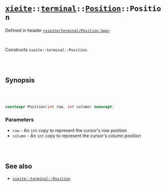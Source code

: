 # [`xieite`](../../../README.md)`::`[`terminal`](../../../docs/terminal.md)`::`[`Position`](../../../docs/terminal/Position.md)`::Position`
Defined in header [`<xieite/terminal/Position.hpp>`](../../../include/xieite/terminal/Position.hpp)

<br/>

Constructs `xieite::terminal::Position`.

<br/><br/>

## Synopsis

<br/><br/>

```cpp
constexpr Position(int row, int column) noexcept;
```
### Parameters
- `row` - An `int` copy to represent the cursor's row position
- `column` - An `int` copy to represent the cursor's column position

<br/><br/>

## See also
- [`xieite::terminal::Position`](../../../docs/terminal/Position.md)
